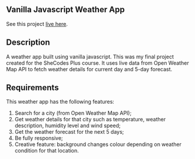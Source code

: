 ## Vanilla Javascript Weather App

See this project [live here](https://myg-js-weather-app.netlify.app).


## Description

A weather app built using vanilla javascript. This was my final project created for the SheCodes Plus course. It uses live data from Open Weather Map API to fetch weather details for current day and 5-day forecast.


## Requirements

This weather app has the following features:

1. Search for a city (from Open Weather Map API);
2. Get weather details for that city such as temperature, weather description, humidity level and wind speed;
3. Get the weather forecast for the next 5 days;
4. Be fully responsive;
5. Creative feature: background changes colour depending on weather condition for that location.
